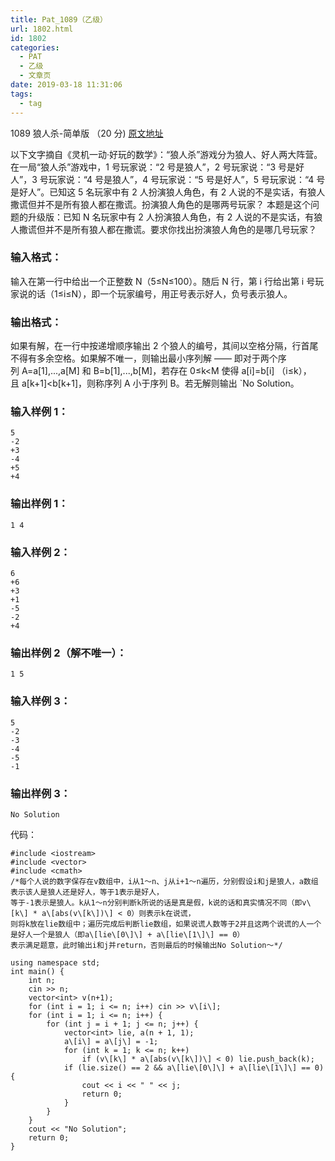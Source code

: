 ```yaml
---
title: Pat_1089（乙级）
url: 1802.html
id: 1802
categories:
  - PAT
  - 乙级
  - 文章页
date: 2019-03-18 11:31:06
tags:
  - tag
---
```


1089 狼人杀-简单版 （20 分) [原文地址](https://pintia.cn/problem-sets/994805260223102976/problems/1038429385296453632)

以下文字摘自《灵机一动·好玩的数学》：“狼人杀”游戏分为狼人、好人两大阵营。在一局“狼人杀”游戏中，1 号玩家说：“2 号是狼人”，2 号玩家说：“3 号是好人”，3 号玩家说：“4 号是狼人”，4 号玩家说：“5 号是好人”，5 号玩家说：“4 号是好人”。已知这 5 名玩家中有 2 人扮演狼人角色，有 2 人说的不是实话，有狼人撒谎但并不是所有狼人都在撒谎。扮演狼人角色的是哪两号玩家？ 本题是这个问题的升级版：已知 N 名玩家中有 2 人扮演狼人角色，有 2 人说的不是实话，有狼人撒谎但并不是所有狼人都在撒谎。要求你找出扮演狼人角色的是哪几号玩家？

### 输入格式：

输入在第一行中给出一个正整数 N（5≤N≤100）。随后 N 行，第 i 行给出第 i 号玩家说的话（1≤i≤N），即一个玩家编号，用正号表示好人，负号表示狼人。

### 输出格式：

如果有解，在一行中按递增顺序输出 2 个狼人的编号，其间以空格分隔，行首尾不得有多余空格。如果解不唯一，则输出最小序列解 —— 即对于两个序列 A=a\[1\],...,a\[M\] 和 B=b\[1\],...,b\[M\]，若存在 0≤k<M 使得 a\[i\]=b\[i\] （i≤k），且 a\[k+1\]<b\[k+1\]，则称序列 A 小于序列 B。若无解则输出 `No Solution。

### 输入样例 1：

    5
    -2
    +3
    -4
    +5
    +4
    

### 输出样例 1：

    1 4
    

### 输入样例 2：

    6
    +6
    +3
    +1
    -5
    -2
    +4
    

### 输出样例 2（解不唯一）：

    1 5
    

### 输入样例 3：

    5
    -2
    -3
    -4
    -5
    -1
    

### 输出样例 3：

    No Solution

代码：

```
#include <iostream>
#include <vector>
#include <cmath>
/*每个人说的数字保存在v数组中，i从1～n、j从i+1～n遍历，分别假设i和j是狼人，a数组表示该人是狼人还是好人，等于1表示是好人，
等于-1表示是狼人。k从1～n分别判断k所说的话是真是假，k说的话和真实情况不同（即v\[k\] * a\[abs(v\[k\])\] < 0）则表示k在说谎，
则将k放在lie数组中；遍历完成后判断lie数组，如果说谎人数等于2并且这两个说谎的人一个是好人一个是狼人（即a\[lie\[0\]\] + a\[lie\[1\]\] == 0）
表示满足题意，此时输出i和j并return，否则最后的时候输出No Solution～*/

using namespace std;
int main() {
    int n;
    cin >> n;
    vector<int> v(n+1);
    for (int i = 1; i <= n; i++) cin >> v\[i\];
    for (int i = 1; i <= n; i++) {
        for (int j = i + 1; j <= n; j++) {
            vector<int> lie, a(n + 1, 1);
            a\[i\] = a\[j\] = -1;
            for (int k = 1; k <= n; k++)
                if (v\[k\] * a\[abs(v\[k\])\] < 0) lie.push_back(k);
            if (lie.size() == 2 && a\[lie\[0\]\] + a\[lie\[1\]\] == 0) {
                cout << i << " " << j;
                return 0;
            }
        }
    }
    cout << "No Solution";
    return 0;
}
```